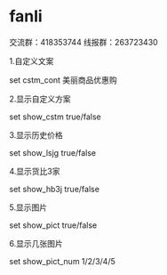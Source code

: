 # fanli

交流群：418353744 线报群：263723430

1.自定义文案

set cstm_cont    美丽商品优惠购

2.显示自定义方案

set show_cstm  true/false

3.显示历史价格

set show_lsjg    true/false 

4.显示货比3家

set show_hb3j    true/false

5.显示图片

set show_pict    true/false

6.显示几张图片

set show_pict_num 1/2/3/4/5                     
